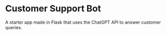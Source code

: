 # Customer Support Bot

A starter app made in Flask that uses the ChatGPT API to answer customer queries.
